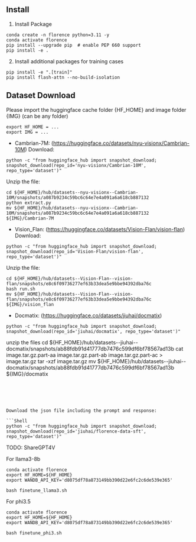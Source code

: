 ## Install

1. Install Package
```Shell
conda create -n florence python=3.11 -y
conda activate florence
pip install --upgrade pip  # enable PEP 660 support
pip install -e .
```

2. Install additional packages for training cases
```
pip install -e ".[train]"
pip install flash-attn --no-build-isolation
```


## Dataset Download

Please import the huggingface cache folder {HF_HOME} and image folder {IMG} (can be any folder)

```
export HF_HOME = ...
export IMG = ...
```

- Cambrian-7M: (https://huggingface.co/datasets/nyu-visionx/Cambrian-10M)
Download:
```Shell
python -c "from huggingface_hub import snapshot_download; snapshot_download(repo_id='nyu-visionx/Cambrian-10M', repo_type='dataset')"
```

Unzip the file:

```Shell
cd ${HF_HOME}/hub/datasets--nyu-visionx--Cambrian-10M/snapshots/a087b9234c59bc6c64e7e4a091a6a618cb887132
python extract.py
mv ${HF_HOME}/hub/datasets--nyu-visionx--Cambrian-10M/snapshots/a087b9234c59bc6c64e7e4a091a6a618cb887132  ${IMG}/Cambrian-7M
```



- Vision_Flan: (https://huggingface.co/datasets/Vision-Flan/vision-flan)
Download:
```Shell
python -c "from huggingface_hub import snapshot_download; snapshot_download(repo_id='Vision-Flan/vision-flan', repo_type='dataset')"
```
Unzip the file:

```
cd ${HF_HOME}/hub/datasets--Vision-Flan--vision-flan/snapshots/e8c6f09736277ef63b33dea5e9bbe94392dba76c
bash run.sh
mv ${HF_HOME}/hub/datasets--Vision-Flan--vision-flan/snapshots/e8c6f09736277ef63b33dea5e9bbe94392dba76c   ${IMG}/vision_flan
```



- Docmatix: (https://huggingface.co/datasets/jiuhai/docmatix)
```Shell
python -c "from huggingface_hub import snapshot_download; snapshot_download(repo_id='jiuhai/docmatix', repo_type='dataset')"

```
unzip the files
cd ${HF_HOME}/hub/datasets--jiuhai--docmatix/snapshots/ab88fdb91d41777db7476c599df6bf78567ad13b
cat image.tar.gz.part-aa image.tar.gz.part-ab image.tar.gz.part-ac > image.tar.gz
tar -xzf image.tar.gz
mv ${HF_HOME}/hub/datasets--jiuhai--docmatix/snapshots/ab88fdb91d41777db7476c599df6bf78567ad13b   ${IMG}/docmatix
```





Download the json file including the prompt and response: 

```Shell
python -c "from huggingface_hub import snapshot_download; snapshot_download(repo_id='jiuhai/florence-data-sft', repo_type='dataset')"
```



TODO: ShareGPT4V



For llama3-8b
```Shell
conda activate florence
export HF_HOME=${HF_HOME}
export WANDB_API_KEY='d8075df78a873149bb390d22e6fc2c6de539e365'

bash finetune_llama3.sh

```


For phi3.5
```Shell
conda activate florence
export HF_HOME=${HF_HOME}
export WANDB_API_KEY='d8075df78a873149bb390d22e6fc2c6de539e365'

bash finetune_phi3.sh

```


